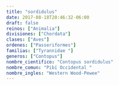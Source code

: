```yaml
---
title: "sordidulus"
date: 2017-08-18T20:46:32-06:00
draft: false
reinos: ["Animalia"]
divisiones: ["Chordata"]
clases: ["Aves"]
ordenes: ["Passeriformes"]
familias: ["Tyrannidae "]
generos: ["Contopus"]
nombre_cientifico: "Contopus sordidulus"
nombre_comun: "Pibí Occidental "
nombre_ingles: "Western Wood-Pewee"
---
```

